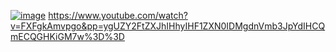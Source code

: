
[![image](https://github.com/user-attachments/assets/bc16bde7-464e-4924-8126-ecbb2881cf7f)](https://www.youtube.com/watch?v=FXFgkAmvpgo&pp=ygUZY2FtZXJhIHhyIHF1ZXN0IDMgdnVmb3JpYdIHCQmECQGHKiGM7w%3D%3D)
https://www.youtube.com/watch?v=FXFgkAmvpgo&pp=ygUZY2FtZXJhIHhyIHF1ZXN0IDMgdnVmb3JpYdIHCQmECQGHKiGM7w%3D%3D

